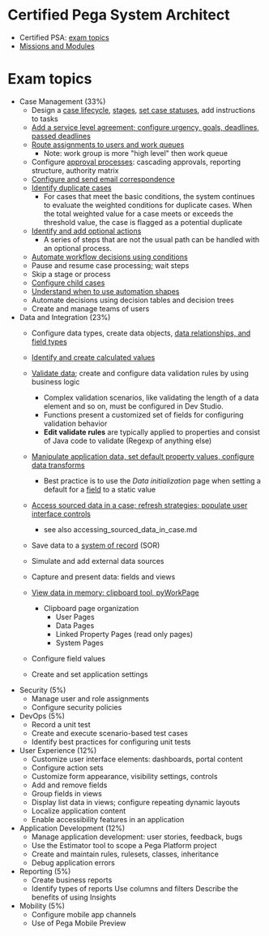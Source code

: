 # Certified Pega System Architect
* Certified PSA: [exam topics](https://academy.pega.com/exam/certified-pega-system-architect-4)
* [Missions and Modules](https://academy.pega.com/mission/system-architect/v5)

# Exam topics

* Case Management (33%)
  * Design a [case lifecycle](https://academy.pega.com/module/defining-customer-microjourney/v5/in/36626/37366), [stages](https://academy.pega.com/topic/case-life-cycle/v4/in/36626/37366/37466), [set case statuses](https://academy.pega.com/topic/case-status/v3/in/36626/37366/37501), add instructions to tasks
  * [Add a service level agreement; configure urgency, goals, deadlines, passed deadlines](https://academy.pega.com/module/completing-work-time/v5/in/36626/37366)
  * [Route assignments to users and work queues](https://academy.pega.com/module/routing-assignments-users/v5/in/36626/37366)
    * Note: work group is more "high level" then work queue
  * Configure [approval processes](https://academy.pega.com/module/designing-approval-process/v5/in/36626/37366): cascading approvals, reporting structure, authority matrix
  * [Configure and send email correspondence](https://academy.pega.com/module/sending-emails-during-case-processing/v5/in/36626)
  * [Identify duplicate cases](https://academy.pega.com/module/identifying-duplicate-cases/v4/in/36626/36956)
    * For cases that meet the basic conditions, the system continues to evaluate the weighted conditions for duplicate cases. When the total weighted value for a case meets or exceeds the threshold value, the case is flagged as a potential duplicate
  * [Identify and add optional actions](https://academy.pega.com/module/adding-optional-actions-workflow/v6/in/36626/36956)
    *  A series of steps that are not the usual path can be handled with an optional process.
  * [Automate workflow decisions using conditions](https://academy.pega.com/module/automating-workflow-decisions/v4/in/36626/36956)
  * Pause and resume case processing; wait steps
  * Skip a stage or process
  * [Configure child cases](https://academy.pega.com/module/creating-child-case/v5/in/36626/36956)
  * [Understand when to use automation shapes](https://academy.pega.com/module/automation-shapes-case-life-cycle/v3/in/36626/36956)
  * Automate decisions using decision tables and decision trees
  * Create and manage teams of users
* Data and Integration (23%)
  * Configure data types, create data objects, [data relationships, and field types](https://academy.pega.com/topic/data-relationships/v3/in/36626/37366/37596)
  * [Identify and create calculated values](https://academy.pega.com/topic/calculated-values/v4/in/36626/37366/37571)
  * [Validate data](https://academy.pega.com/module/validating-data-dev-studio/v5/in/36626/44381); create and configure data validation rules by using business logic
    * Complex validation scenarios, like validating the length of a data element and so on, must be configured in Dev Studio.
    * Functions present a customized set of fields for configuring validation behavior
    * **Edit validate rules** are typically applied to properties and consist of Java code to validate (Regexp of anything else)
 
  * [Manipulate application data, set default property values, configure data transforms](https://academy.pega.com/module/application-data-manipulation/v5/in/36626/44381)
    * Best practice is to use the *Data initialization* page when setting a default for a [field](https://academy.pega.com/module/field-values/v6/in/36626/44381) to a static value
  * [Access sourced data in a case; refresh strategies; populate user interface controls](https://academy.pega.com/module/accessing-sourced-data-case/v5/in/36626/44381)
    * see also accessing_sourced_data_in_case.md
  * Save data to a [system of record](https://academy.pega.com/topic/data-objects/v2/in/36626/37366/37596) (SOR)
  * Simulate and add external data sources
  * Capture and present data: fields and views
  * [View data in memory: clipboard tool, pyWorkPage](https://academy.pega.com/module/viewing-data-memory/v5/in/36626/44381)
    * Clipboard page organization
      * User Pages
      * Data Pages
      * Linked Property Pages (read only pages)
      * System Pages
  * Configure field values
  * Create and set application settings
* Security (5%)
  * Manage user and role assignments
  * Configure security policies
* DevOps (5%)
  * Record a unit test
  * Create and execute scenario-based test cases
  * Identify best practices for configuring unit tests
* User Experience (12%)
  * Customize user interface elements: dashboards, portal content
  * Configure action sets
  * Customize form appearance, visibility settings, controls
  * Add and remove fields
  * Group fields in views
  * Display list data in views; configure repeating dynamic layouts
  * Localize application content
  * Enable accessibility features in an application
* Application Development (12%)
  * Manage application development: user stories, feedback, bugs
  * Use the Estimator tool to scope a Pega Platform project
  * Create and maintain rules, rulesets, classes, inheritance
  * Debug application errors
* Reporting (5%)
  * Create business reports
  * Identify types of reports
Use columns and filters
Describe the benefits of using Insights
* Mobility (5%)
  * Configure mobile app channels
  * Use of Pega Mobile Preview
